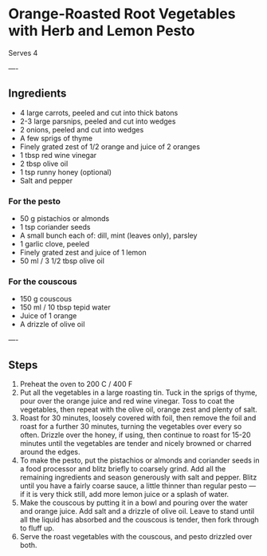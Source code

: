 # Orange-Roasted Root Vegetables with Herb and Lemon Pesto

Serves 4

—-

## Ingredients

* 4 large carrots, peeled and cut into thick batons
* 2-3 large parsnips, peeled and cut into wedges
* 2 onions, peeled and cut into wedges
* A few sprigs of thyme
* Finely grated zest of 1/2 orange and juice of 2 oranges
* 1 tbsp red wine vinegar
* 2 tbsp olive oil
* 1 tsp runny honey (optional)
* Salt and pepper

### For the pesto
* 50 g pistachios or almonds
* 1 tsp coriander seeds
* A small bunch each of: dill, mint (leaves only), parsley
* 1 garlic clove, peeled
* Finely grated zest and juice of 1 lemon
* 50 ml / 3 1/2 tbsp olive oil

### For the couscous
* 150 g couscous
* 150 ml / 10 tbsp tepid water
* Juice of 1 orange
* A drizzle of olive oil

—-

## Steps

1.  Preheat the oven to 200 C / 400 F
2.  Put all the vegetables in a large roasting tin. Tuck in the sprigs of thyme, pour over the orange juice and red wine vinegar. Toss to coat the vegetables, then repeat with the olive oil, orange zest and plenty of salt.
3.  Roast for 30 minutes, loosely covered with foil, then remove the foil and roast for a further 30 minutes, turning the vegetables over every so often. Drizzle over the honey, if using, then continue to roast for 15-20 minutes until the vegetables are tender and nicely browned or charred around the edges.
4.  To make the pesto, put the pistachios or almonds and coriander seeds in a food processor and blitz briefly to coarsely grind. Add all the remaining ingredients and season generously with salt and pepper. Blitz until you have a fairly coarse sauce, a little thinner than regular pesto — if it is very thick still, add more lemon juice or a splash of water.
5.  Make the couscous by putting it in a bowl and pouring over the water and orange juice. Add salt and a drizzle of olive oil. Leave to stand until all the liquid has absorbed and the couscous is tender, then fork through to fluff up.
6.  Serve the roast vegetables with the couscous, and pesto drizzled over both.
